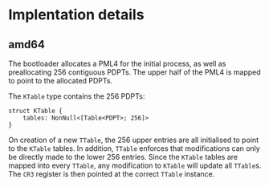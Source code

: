 # Implentation details

## amd64

The bootloader allocates a PML4 for the initial process, as well as preallocating 256 contiguous PDPTs. The upper half of the PML4 is mapped to point to the allocated PDPTs.

The `KTable` type contains the 256 PDPTs:
```rust,ignore
struct KTable {
	tables: NonNull<[Table<PDPT>; 256]>
}
```

On creation of a new `TTable`, the 256 upper entries are all initialised to point to the `KTable` tables. In addition, `TTable` enforces that modifications can only be directly made to the lower 256 entries. Since the `KTable` tables are mapped into every `TTable`, any modification to `KTable` will update all `TTable`s. The `CR3` register is then pointed at the correct `TTable` instance.
